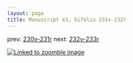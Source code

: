 ```yaml
---
layout: page
title: Manuscript e3, bifolio 231v-232r
---
```


prev: [230v-231r](../230v-231r/) next: [232v-233r](../232v-233r/)



[![Linked to zoomble image](http://www.homermultitext.org/iipsrv?IIIF=/project/homer/pyramidal/deepzoom/hmt/e3bifolio/v1/E3_231v_232r.tif/full/2000,/0/default.jpg)](http://www.homermultitext.org/ict2/?urn=urn:cite2:hmt:e3bifolio.v1:E3_231v_232r)

